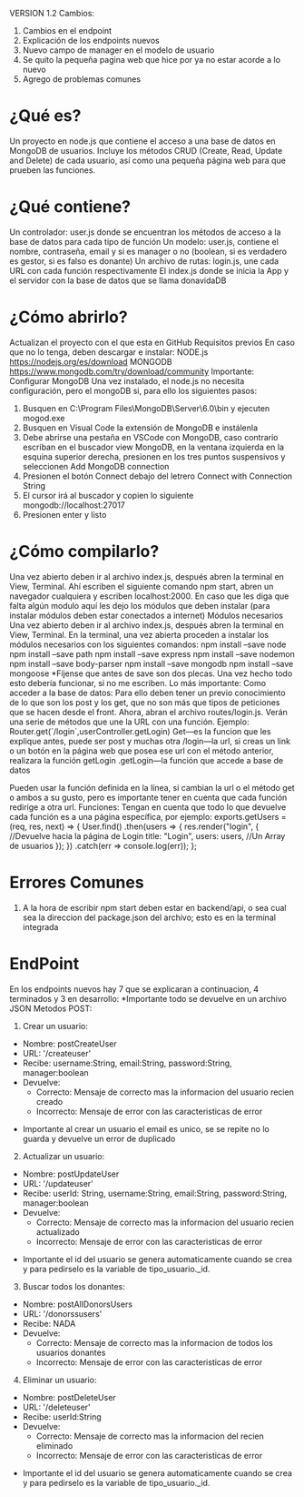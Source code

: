 VERSION 1.2
Cambios:
1. Cambios en el endpoint
2. Explicación de los endpoints nuevos
3. Nuevo campo de manager en el modelo de usuario
4. Se quito la pequeña pagina web que hice por ya no estar acorde a lo nuevo
5. Agrego de problemas comunes

# ¿Qué es?
Un proyecto en node.js que contiene el acceso a una base de datos en MongoDB de usuarios. Incluye los métodos CRUD (Create, Read, Update and Delete) de cada usuario, así como una pequeña página web para que prueben las funciones.

# ¿Qué contiene?
Un controlador: user.js donde se encuentran los métodos de acceso a la base de datos para cada tipo de función
Un modelo: user.js, contiene el nombre, contraseña, email y si es manager o no (boolean, si es verdadero es gestor, si es falso es donante) 
Un archivo de rutas: login.js, une cada URL con cada función respectivamente
El index.js donde se inicia la App y el servidor con la base de datos que se llama donavidaDB

# ¿Cómo abrirlo?
Actualizan el proyecto con el que esta en GitHub
Requisitos previos
En caso que no lo tenga, deben descargar e instalar:
NODE.js  https://nodejs.org/es/download
MONGODB  https://www.mongodb.com/try/download/community
Importante: Configurar MongoDB
Una vez instalado, el node.js no necesita configuración, pero el mongoDB si, para ello los siguientes pasos:
1. Busquen en C:\Program Files\MongoDB\Server\6.0\bin y ejecuten mogod.exe
2. Busquen en Visual Code la extensión de MongoDB e instálenla
3. Debe abrirse una pestaña  en VSCode con MongoDB, caso contrario escriban en el buscador view MongoDB, en la ventana izquierda en la esquina superior derecha, presionen en los tres puntos suspensivos y seleccionen Add MongoDB connection
4. Presionen el botón Connect debajo del letrero Connect with Connection String
5. El cursor irá al buscador y copien lo siguiente mongodb://localhost:27017
5. Presionen enter y listo 

# ¿Cómo compilarlo?
Una vez abierto deben ir al archivo index.js, después abren la terminal en View, Terminal.
Ahí escriben el siguiente comando npm start, abren un navegador cualquiera y escriben localhost:2000.
En caso que les diga que falta algún modulo aquí les dejo los módulos que deben instalar (para instalar módulos deben estar conectados a internet)
Módulos necesarios
Una vez abierto deben ir al archivo index.js, después abren la terminal en View, Terminal.
En la terminal, una vez abierta proceden a instalar los módulos necesarios con los siguientes comandos:
npm install –save node
npm install –save path
npm install –save express
npm install –save nodemon
npm install –save body-parser
npm install –save mongodb
npm install –save mongoose
*Fíjense que antes de save son dos plecas.
Una vez hecho todo esto debería funcionar, si no me escriben.
Lo más importante: Como acceder a la base de datos:
Para ello deben tener un previo conocimiento de lo que son los post y los get, que no son más que tipos de peticiones que se hacen desde el front. Ahora, abran el archivo routes/login.js. Verán una serie de métodos que une la URL con una función. Ejemplo:
Router.get(´/login´,userController.getLogin)
Get—es la funcion que les explique antes, puede ser post y muchas otra
/login—la url, si creas un link o un botón en la página web que posea ese url con el método anterior, realizara la función getLogin
.getLogin—la función que accede a base de datos

Pueden usar la función definida en la línea, si cambian la url o el método get o ambos a su gusto, pero es importante tener en cuenta que cada función redirige a otra url.
Funciones:
Tengan en cuenta que todo lo que devuelve cada función es a una página específica, por ejemplo:
exports.getUsers = (req, res, next) => { 
 User.find()
    .then(users => {
      res.render("login", { //Devuelve hacia la página de Login
        title: "Login",
        users: users,  //Un Array de usuarios
      });
    })
    .catch(err => console.log(err));
};

# Errores Comunes
1. A la hora de escribir npm start deben estar en backend/api, o sea cual sea la direccion del package.json del archivo; esto es en la terminal integrada
# EndPoint
En los endpoints nuevos hay 7 que se explicaran a continuacion, 4 terminados y 3 en desarrollo:
*Importante todo se devuelve en un archivo JSON
Metodos POST:
1. Crear un usuario:
  - Nombre: postCreateUser
  - URL: '/createuser'
  - Recibe: username:String, email:String, password:String, manager:boolean
  - Devuelve:
    + Correcto: Mensaje de correcto mas la informacion del usuario recien creado
    + Incorrecto: Mensaje de error con las caracteristicas de error
  * Importante al crear un usuario el email es unico, se se repite no lo guarda y devuelve un error de duplicado
2. Actualizar un usuario:
  - Nombre: postUpdateUser
  - URL: '/updateuser'
  - Recibe: userId: String, username:String, email:String, password:String, manager:boolean
  - Devuelve:
    + Correcto: Mensaje de correcto mas la informacion del usuario recien actualizado
    + Incorrecto: Mensaje de error con las caracteristicas de error
  * Importante el id del usuario se genera automaticamente cuando se crea y para pedirselo es la variable de tipo_usuario._id.
3. Buscar todos los donantes:
  - Nombre: postAllDonorsUsers
  - URL: '/donorssusers'
  - Recibe: NADA
  - Devuelve:
    + Correcto: Mensaje de correcto mas la informacion de todos los usuarios donantes
    + Incorrecto: Mensaje de error con las caracteristicas de error
4. Eliminar un usuario:
  - Nombre: postDeleteUser
  - URL: '/deleteuser'
  - Recibe: userId:String
  - Devuelve:
    + Correcto: Mensaje de correcto mas la informacion del recien eliminado
    + Incorrecto: Mensaje de error con las caracteristicas de error
  * Importante el id del usuario se genera automaticamente cuando se crea y para pedirselo es la variable de tipo_usuario._id.
